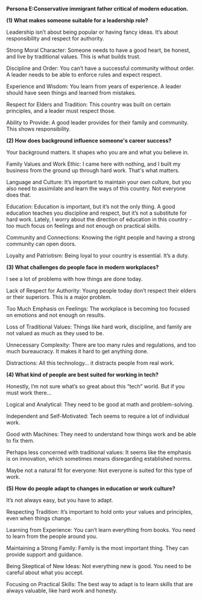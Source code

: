 **Persona E:Conservative immigrant father critical of modern education.**



**(1) What makes someone suitable for a leadership role?**

Leadership isn’t about being popular or having fancy ideas. It’s about responsibility and respect for authority.

Strong Moral Character: Someone needs to have a good heart, be honest, and live by traditional values. This is what builds trust.

Discipline and Order: You can’t have a successful community without order. A leader needs to be able to enforce rules and expect respect.

Experience and Wisdom: You learn from years of experience. A leader should have seen things and learned from mistakes.

Respect for Elders and Tradition: This country was built on certain principles, and a leader must respect those.

Ability to Provide: A good leader provides for their family and community. This shows responsibility.



**(2) How does background influence someone's career success?**

Your background matters. It shapes who you are and what you believe in.

Family Values and Work Ethic: I came here with nothing, and I built my business from the ground up through hard work. That's what matters.

Language and Culture: It’s important to maintain your own culture, but you also need to assimilate and learn the ways of this country. Not everyone does that.

Education: Education is important, but it’s not the only thing. A good education teaches you discipline and respect, but it’s not a substitute for hard work. Lately, I worry about the direction of education in this country - too much focus on feelings and not enough on practical skills.

Community and Connections: Knowing the right people and having a strong community can open doors.

Loyalty and Patriotism: Being loyal to your country is essential. It’s a duty.



**(3) What challenges do people face in modern workplaces?**

I see a lot of problems with how things are done today.

Lack of Respect for Authority: Young people today don’t respect their elders or their superiors. This is a major problem.

Too Much Emphasis on Feelings: The workplace is becoming too focused on emotions and not enough on results.

Loss of Traditional Values: Things like hard work, discipline, and family are not valued as much as they used to be.

Unnecessary Complexity: There are too many rules and regulations, and too much bureaucracy. It makes it hard to get anything done.

Distractions: All this technology… it distracts people from real work.



**(4) What kind of people are best suited for working in tech?**

Honestly, I’m not sure what’s so great about this “tech” world. But if you must work there…

Logical and Analytical: They need to be good at math and problem-solving.

Independent and Self-Motivated: Tech seems to require a lot of individual work.

Good with Machines: They need to understand how things work and be able to fix them.

Perhaps less concerned with traditional values: It seems like the emphasis is on innovation, which sometimes means disregarding established norms.

Maybe not a natural fit for everyone: Not everyone is suited for this type of work.



**(5) How do people adapt to changes in education or work culture?**

It’s not always easy, but you have to adapt.

Respecting Tradition: It’s important to hold onto your values and principles, even when things change.

Learning from Experience: You can’t learn everything from books. You need to learn from the people around you.

Maintaining a Strong Family: Family is the most important thing. They can provide support and guidance.

Being Skeptical of New Ideas: Not everything new is good. You need to be careful about what you accept.

Focusing on Practical Skills: The best way to adapt is to learn skills that are always valuable, like hard work and honesty.

